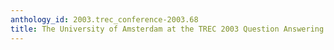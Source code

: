 ```yaml
---
anthology_id: 2003.trec_conference-2003.68
title: The University of Amsterdam at the TREC 2003 Question Answering Track
---
```

